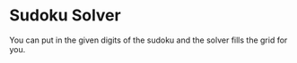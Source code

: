 # Sudoku Solver

You can put in the given digits of the sudoku and the solver fills the grid for you.
